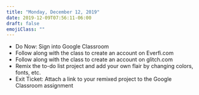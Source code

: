```yaml
---
title: "Monday, December 12, 2019"
date: 2019-12-09T07:56:11-06:00
draft: false
emojiClass: ""
---
```


- Do Now: Sign into Google Classroom
- Follow along with the class to create an account on Everfi.com
- Follow along with the class to create an account on glitch.com
- Remix the to-do list project and add your own flair by changing colors, fonts, etc.
- Exit Ticket: Attach a link to your remixed project to the Google Classroom assignment